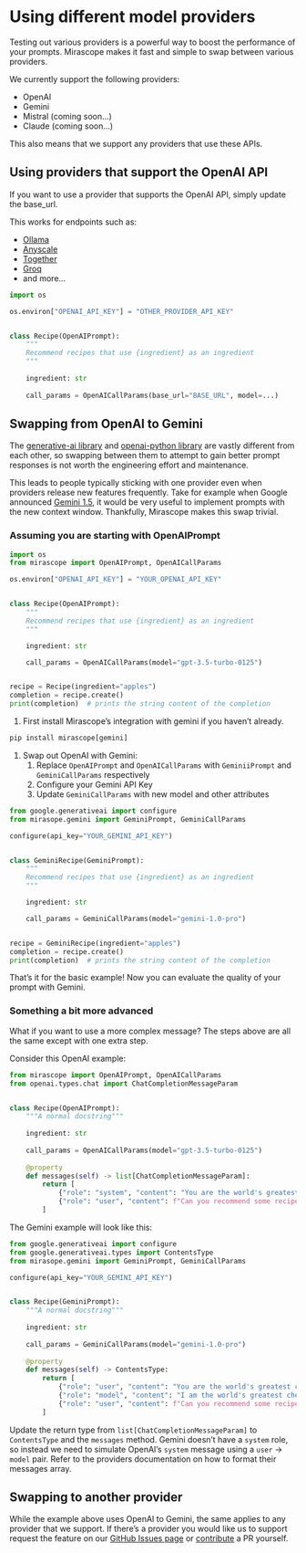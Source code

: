 # Using different model providers

Testing out various providers is a powerful way to boost the performance of your prompts. Mirascope makes it fast and simple to swap between various providers.

We currently support the following providers:

- OpenAI
- Gemini
- Mistral (coming soon...)
- Claude (coming soon...)

This also means that we support any providers that use these APIs.

## Using providers that support the OpenAI API

If you want to use a provider that supports the OpenAI API, simply update the base_url. 

This works for endpoints such as:

- [Ollama](https://ollama.com/)
- [Anyscale](https://www.anyscale.com/)
- [Together](https://www.together.ai/)
- [Groq](https://groq.com/)
- and more…

```python
import os

os.environ["OPENAI_API_KEY"] = "OTHER_PROVIDER_API_KEY"


class Recipe(OpenAIPrompt):
    """
    Recommend recipes that use {ingredient} as an ingredient
    """
  
    ingredient: str
  
    call_params = OpenAICallParams(base_url="BASE_URL", model=...)
```

## Swapping from OpenAI to Gemini

The [generative-ai library](https://github.com/GoogleCloudPlatform/generative-ai?tab=readme-ov-file) and [openai-python library](https://github.com/openai/openai-python) are vastly different from each other, so swapping between them to attempt to gain better prompt responses is not worth the engineering effort and maintenance. 

This leads to people typically sticking with one provider even when providers release new features frequently. Take for example when Google announced [Gemini 1.5](https://blog.google/technology/ai/google-gemini-next-generation-model-february-2024/#gemini-15), it would be very useful to implement prompts with the new context window. Thankfully, Mirascope makes this swap trivial.

### Assuming you are starting with OpenAIPrompt

```python
import os
from mirascope import OpenAIPrompt, OpenAICallParams

os.environ["OPENAI_API_KEY"] = "YOUR_OPENAI_API_KEY"


class Recipe(OpenAIPrompt):
    """
    Recommend recipes that use {ingredient} as an ingredient
    """

    ingredient: str

    call_params = OpenAICallParams(model="gpt-3.5-turbo-0125")


recipe = Recipe(ingredient="apples")
completion = recipe.create()
print(completion)  # prints the string content of the completion
```

1. First install Mirascope’s integration with gemini if you haven’t already.

```python
pip install mirascope[gemini]
```

1. Swap out OpenAI with Gemini:
    1. Replace `OpenAIPrompt` and `OpenAICallParams` with `GeminiiPrompt` and `GeminiCallParams` respectively 
    2. Configure your Gemini API Key
    3. Update `GeminiCallParams` with new model and other attributes

```python
from google.generativeai import configure
from mirasope.gemini import GeminiPrompt, GeminiCallParams

configure(api_key="YOUR_GEMINI_API_KEY")


class GeminiRecipe(GeminiPrompt):
    """
    Recommend recipes that use {ingredient} as an ingredient
    """

    ingredient: str

    call_params = GeminiCallParams(model="gemini-1.0-pro")


recipe = GeminiRecipe(ingredient="apples")
completion = recipe.create()
print(completion)  # prints the string content of the completion
```

That’s it for the basic example! Now you can evaluate the quality of your prompt with Gemini.

### Something a bit more advanced

What if you want to use a more complex message? The steps above are all the same except with one extra step.

Consider this OpenAI example:

```python
from mirascope import OpenAIPrompt, OpenAICallParams
from openai.types.chat import ChatCompletionMessageParam


class Recipe(OpenAIPrompt):
    """A normal docstring"""
    
    ingredient: str
    
    call_params = OpenAICallParams(model="gpt-3.5-turbo-0125")
    
    @property
    def messages(self) -> list[ChatCompletionMessageParam]:
        return [
            {"role": "system", "content": "You are the world's greatest chef."},
            {"role": "user", "content": f"Can you recommend some recipes that use {self.ingredient} as an ingredient?"},
        ]
```

The Gemini example will look like this:

```python
from google.generativeai import configure
from google.generativeai.types import ContentsType
from mirasope.gemini import GeminiPrompt, GeminiCallParams

configure(api_key="YOUR_GEMINI_API_KEY")


class Recipe(GeminiPrompt):
    """A normal docstring"""
    
    ingredient: str
    
    call_params = GeminiCallParams(model="gemini-1.0-pro")
    
    @property
    def messages(self) -> ContentsType:
        return [
            {"role": "user", "content": "You are the world's greatest chef."},
            {"role": "model", "content": "I am the world's greatest chef."},
            {"role": "user", "content": f"Can you recommend some recipes that use {self.ingredient} as an ingredient?"},
        ]
```

Update the return type from `list[ChatCompletionMessageParam]` to `ContentsType` and the `messages` method. Gemini doesn’t have a `system` role, so instead we need to simulate OpenAI’s `system` message using a `user` → `model` pair. Refer to the providers documentation on how to format their messages array.

## Swapping to another provider

While the example above uses OpenAI to Gemini, the same applies to any provider that we support. If there’s a provider you would like us to support request the feature on our [GitHub Issues page](https://github.com/Mirascope/mirascope/issues) or [contribute](../CONTRIBUTING.md) a PR yourself.
